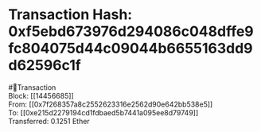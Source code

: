
Transaction Hash: 0xf5ebd673976d294086c048dffe9fc804075d44c09044b6655163dd9d62596c1f
====================================================================================
  
#💸Transaction  
Block: [[14456685]]  
From: [[0x7f268357a8c2552623316e2562d90e642bb538e5]]  
To: [[0xe215d2279194cd1fdbaed5b7441a095ee8d79749]]  
Transferred: 0.1251 Ether